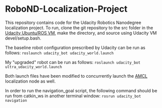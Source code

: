 # RoboND-Localization-Project

This repository contains code for the Udacity Robotics Nanodegree localization project. To run, clone the git repository to the src folder in the [Udacity Ubuntu/ROS VM](https://s3-us-west-1.amazonaws.com/udacity-robotics/Virtual+Machines/Lubuntu_071917/RoboVM_V2.1.0.zip), make the directory, and source using Udacity VM devel/setup.bash.

The baseline robot configuration prescribed by Udacity can be run as follows:
`roslaunch udacity_bot udacity_world.launch`

My "upgraded" robot can be run as follows:
`roslaunch udacity_bot ultra_udacity_world.launch`

Both launch files have been modified to concurrently launch the [AMCL](http://wiki.ros.org/amcl#Subscribed_Topics) localization node as well.

In order to run the navigation_goal script, the following command should be run from catkin_ws in another terminal window:
`rosrun udacity_bot navigation`
